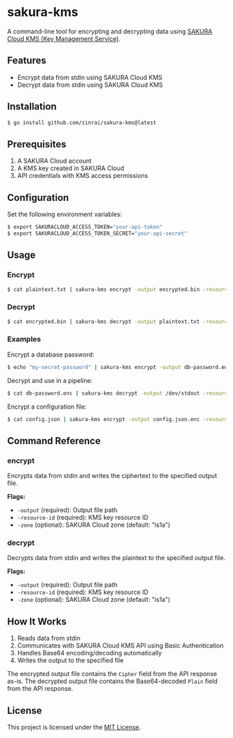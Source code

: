 # sakura-kms

A command-line tool for encrypting and decrypting data using [SAKURA Cloud KMS (Key Management Service)](https://cloud.sakura.ad.jp/products/kms).

## Features

- Encrypt data from stdin using SAKURA Cloud KMS
- Decrypt data from stdin using SAKURA Cloud KMS

## Installation

```bash
$ go install github.com/zinrai/sakura-kms@latest
```

## Prerequisites

1. A SAKURA Cloud account
2. A KMS key created in SAKURA Cloud
3. API credentials with KMS access permissions

## Configuration

Set the following environment variables:

```bash
$ export SAKURACLOUD_ACCESS_TOKEN="your-api-token"
$ export SAKURACLOUD_ACCESS_TOKEN_SECRET="your-api-secret"
```

## Usage

### Encrypt

```bash
$ cat plaintext.txt | sakura-kms encrypt -output encrypted.bin -resource-id 110000000000
```

### Decrypt

```bash
$ cat encrypted.bin | sakura-kms decrypt -output plaintext.txt -resource-id 110000000000
```

### Examples

Encrypt a database password:

```bash
$ echo "my-secret-password" | sakura-kms encrypt -output db-password.enc -resource-id 110000000000
```

Decrypt and use in a pipeline:

```bash
$ cat db-password.enc | sakura-kms decrypt -output /dev/stdout -resource-id 110000000000 | my-application --password-stdin
```

Encrypt a configuration file:

```bash
$ cat config.json | sakura-kms encrypt -output config.json.enc -resource-id 110000000000
```

## Command Reference

### encrypt

Encrypts data from stdin and writes the ciphertext to the specified output file.

**Flags:**

- `-output` (required): Output file path
- `-resource-id` (required): KMS key resource ID
- `-zone` (optional): SAKURA Cloud zone (default: "is1a")

### decrypt

Decrypts data from stdin and writes the plaintext to the specified output file.

**Flags:**

- `-output` (required): Output file path
- `-resource-id` (required): KMS key resource ID
- `-zone` (optional): SAKURA Cloud zone (default: "is1a")

## How It Works

1. Reads data from stdin
2. Communicates with SAKURA Cloud KMS API using Basic Authentication
3. Handles Base64 encoding/decoding automatically
4. Writes the output to the specified file

The encrypted output file contains the `Cipher` field from the API response as-is. The decrypted output file contains the Base64-decoded `Plain` field from the API response.

## License

This project is licensed under the [MIT License](./LICENSE).
